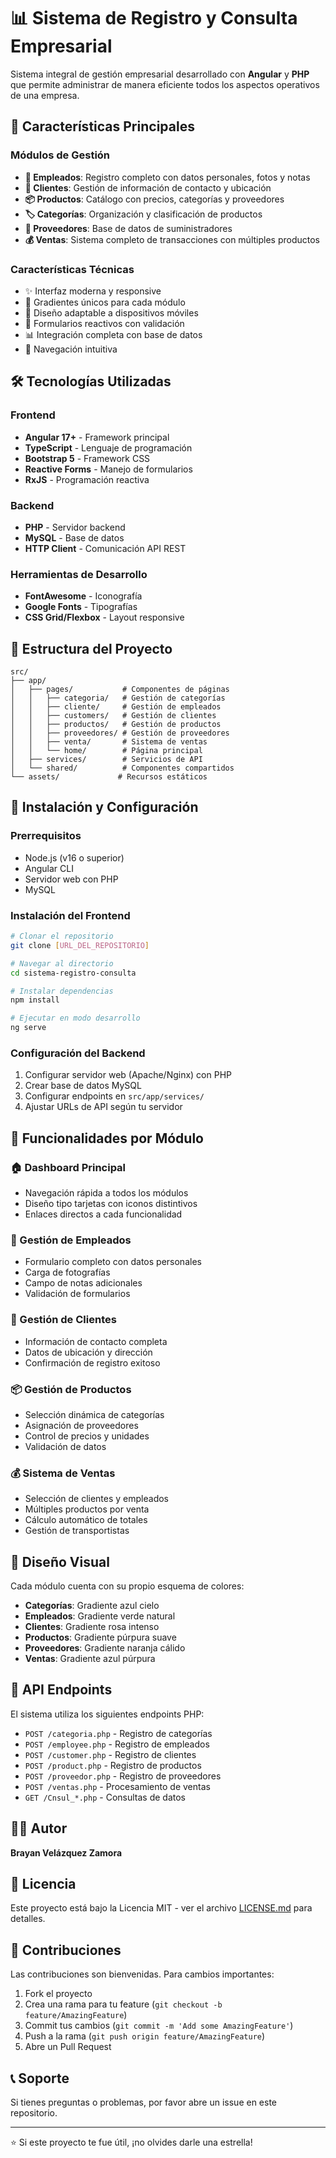 # 📊 Sistema de Registro y Consulta Empresarial

Sistema integral de gestión empresarial desarrollado con **Angular** y **PHP** que permite administrar de manera eficiente todos los aspectos operativos de una empresa.

## 🚀 Características Principales

### Módulos de Gestión
- **👥 Empleados**: Registro completo con datos personales, fotos y notas
- **🏢 Clientes**: Gestión de información de contacto y ubicación
- **📦 Productos**: Catálogo con precios, categorías y proveedores
- **🏷️ Categorías**: Organización y clasificación de productos
- **🚚 Proveedores**: Base de datos de suministradores
- **💰 Ventas**: Sistema completo de transacciones con múltiples productos

### Características Técnicas
- ✨ Interfaz moderna y responsive
- 🎨 Gradientes únicos para cada módulo
- 📱 Diseño adaptable a dispositivos móviles
- 🔄 Formularios reactivos con validación
- 📊 Integración completa con base de datos
- 🎯 Navegación intuitiva

## 🛠️ Tecnologías Utilizadas

### Frontend
- **Angular 17+** - Framework principal
- **TypeScript** - Lenguaje de programación
- **Bootstrap 5** - Framework CSS
- **Reactive Forms** - Manejo de formularios
- **RxJS** - Programación reactiva

### Backend
- **PHP** - Servidor backend
- **MySQL** - Base de datos
- **HTTP Client** - Comunicación API REST

### Herramientas de Desarrollo
- **FontAwesome** - Iconografía
- **Google Fonts** - Tipografías
- **CSS Grid/Flexbox** - Layout responsive

## 📁 Estructura del Proyecto

```
src/
├── app/
│   ├── pages/           # Componentes de páginas
│   │   ├── categoria/   # Gestión de categorías
│   │   ├── cliente/     # Gestión de empleados  
│   │   ├── customers/   # Gestión de clientes
│   │   ├── productos/   # Gestión de productos
│   │   ├── proveedores/ # Gestión de proveedores
│   │   ├── venta/       # Sistema de ventas
│   │   └── home/        # Página principal
│   ├── services/        # Servicios de API
│   └── shared/          # Componentes compartidos
└── assets/             # Recursos estáticos
```

## 🚀 Instalación y Configuración

### Prerrequisitos
- Node.js (v16 o superior)
- Angular CLI
- Servidor web con PHP
- MySQL

### Instalación del Frontend

```bash
# Clonar el repositorio
git clone [URL_DEL_REPOSITORIO]

# Navegar al directorio
cd sistema-registro-consulta

# Instalar dependencias
npm install

# Ejecutar en modo desarrollo
ng serve
```

### Configuración del Backend

1. Configurar servidor web (Apache/Nginx) con PHP
2. Crear base de datos MySQL
3. Configurar endpoints en `src/app/services/`
4. Ajustar URLs de API según tu servidor

## 📱 Funcionalidades por Módulo

### 🏠 Dashboard Principal
- Navegación rápida a todos los módulos
- Diseño tipo tarjetas con iconos distintivos
- Enlaces directos a cada funcionalidad

### 👥 Gestión de Empleados
- Formulario completo con datos personales
- Carga de fotografías
- Campo de notas adicionales
- Validación de formularios

### 🏢 Gestión de Clientes
- Información de contacto completa
- Datos de ubicación y dirección
- Confirmación de registro exitoso

### 📦 Gestión de Productos
- Selección dinámica de categorías
- Asignación de proveedores
- Control de precios y unidades
- Validación de datos

### 💰 Sistema de Ventas
- Selección de clientes y empleados
- Múltiples productos por venta
- Cálculo automático de totales
- Gestión de transportistas

## 🎨 Diseño Visual

Cada módulo cuenta con su propio esquema de colores:
- **Categorías**: Gradiente azul cielo
- **Empleados**: Gradiente verde natural
- **Clientes**: Gradiente rosa intenso
- **Productos**: Gradiente púrpura suave
- **Proveedores**: Gradiente naranja cálido
- **Ventas**: Gradiente azul púrpura

## 🔧 API Endpoints

El sistema utiliza los siguientes endpoints PHP:

- `POST /categoria.php` - Registro de categorías
- `POST /employee.php` - Registro de empleados
- `POST /customer.php` - Registro de clientes
- `POST /product.php` - Registro de productos
- `POST /proveedor.php` - Registro de proveedores
- `POST /ventas.php` - Procesamiento de ventas
- `GET /Cnsul_*.php` - Consultas de datos

## 👨‍💻 Autor

**Brayan Velázquez Zamora**

## 📄 Licencia

Este proyecto está bajo la Licencia MIT - ver el archivo [LICENSE.md](LICENSE.md) para detalles.

## 🤝 Contribuciones

Las contribuciones son bienvenidas. Para cambios importantes:

1. Fork el proyecto
2. Crea una rama para tu feature (`git checkout -b feature/AmazingFeature`)
3. Commit tus cambios (`git commit -m 'Add some AmazingFeature'`)
4. Push a la rama (`git push origin feature/AmazingFeature`)
5. Abre un Pull Request

## 📞 Soporte

Si tienes preguntas o problemas, por favor abre un issue en este repositorio.

---

⭐ Si este proyecto te fue útil, ¡no olvides darle una estrella!
